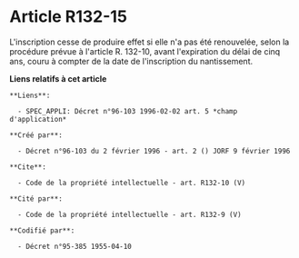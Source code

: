 # Article R132-15

L'inscription cesse de produire effet si elle n'a pas été renouvelée, selon la procédure prévue à l'article R. 132-10, avant
l'expiration du délai de cinq ans, couru à compter de la date de l'inscription du nantissement.

**Liens relatifs à cet article**

	**Liens**:

	  - SPEC_APPLI: Décret n°96-103 1996-02-02 art. 5 *champ d'application*

	**Créé par**:

	  - Décret n°96-103 du 2 février 1996 - art. 2 () JORF 9 février 1996

	**Cite**:

	  - Code de la propriété intellectuelle - art. R132-10 (V)

	**Cité par**:

	  - Code de la propriété intellectuelle - art. R132-9 (V)

	**Codifié par**:

	  - Décret n°95-385 1955-04-10
